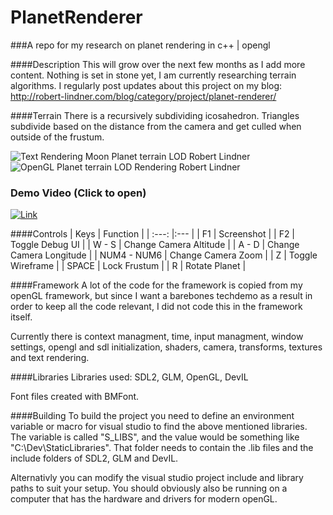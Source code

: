 # PlanetRenderer
###A repo for my research on planet rendering in c++ | opengl

####Description
This will grow over the next few months as I add more content. Nothing is set in stone yet, I am currently researching terrain algorithms.
I regularly post updates about this project on my blog: http://robert-lindner.com/blog/category/project/planet-renderer/

####Terrain
There is a recursively subdividing icosahedron. Triangles subdivide based on the distance from the camera and get culled when outside of the frustum.

![Text Rendering Moon Planet terrain LOD Robert Lindner](http://i.imgur.com/csAW0tV.jpg)
![OpenGL Planet terrain LOD Rendering Robert Lindner](http://i.imgur.com/qubk7gj.jpg)

### Demo Video (Click to open)
[![Link](https://i.ytimg.com/vi/66VysDSQ8Mw/maxresdefault.jpg)](https://www.youtube.com/watch?v=66VysDSQ8Mw)

####Controls
| Keys | Function |
| :---: |:--- |
| F1 | Screenshot |
| F2 | Toggle Debug UI |
| W - S | Change Camera Altitude |
| A - D | Change Camera Longitude |
| NUM4 - NUM6 | Change Camera Zoom |
| Z | Toggle Wireframe |
| SPACE | Lock Frustum |
| R | Rotate Planet |

####Framework
A lot of the code for the framework is copied from my openGL framework, but since I want a barebones techdemo as a result in order to keep all the code relevant, I did not code this in the framework itself.

Currently there is context managment, time, input managment, window settings, opengl and sdl initialization, shaders, camera, transforms, textures and text rendering.

####Libraries
Libraries used: SDL2, GLM, OpenGL, DevIL

Font files created with BMFont.

####Building
To build the project you need to define an environment variable or macro for visual studio to find the above mentioned libraries.
The variable is called "S_LIBS", and the value would be something like "C:\Dev\StaticLibraries".
That folder needs to contain the .lib files and the include folders of SDL2, GLM and DevIL.

Alternativly you can modify the visual studio project include and library paths to suit your setup. You should obviously also be running on a computer that has the hardware and drivers for modern openGL.
